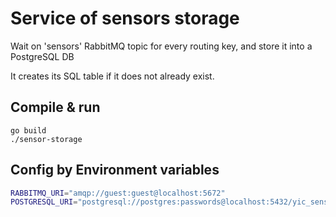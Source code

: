# Service of sensors storage

Wait on 'sensors' RabbitMQ topic for every routing key, and store it into a PostgreSQL DB

It creates its SQL table if it does not already exist.

## Compile & run

    go build
    ./sensor-storage

## Config by Environment variables

``` sh
RABBITMQ_URI="amqp://guest:guest@localhost:5672"
POSTGRESQL_URI="postgresql://postgres:passwords@localhost:5432/yic_sensors?sslmode=disable"
```
